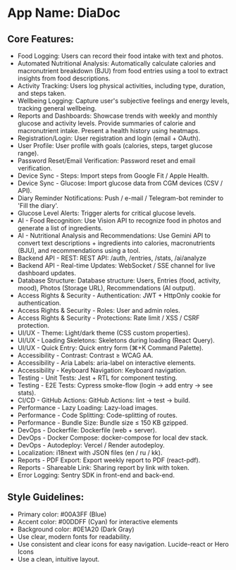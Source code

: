 # **App Name**: DiaDoc

## Core Features:

- Food Logging: Users can record their food intake with text and photos.
- Automated Nutritional Analysis: Automatically calculate calories and macronutrient breakdown (BJU) from food entries using a tool to extract insights from food descriptions.
- Activity Tracking: Users log physical activities, including type, duration, and steps taken.
- Wellbeing Logging: Capture user's subjective feelings and energy levels, tracking general wellbeing.
- Reports and Dashboards: Showcase trends with weekly and monthly glucose and activity levels. Provide summaries of calorie and macronutrient intake. Present a health history using heatmaps.
- Registration/Login: User registration and login (email + OAuth).
- User Profile: User profile with goals (calories, steps, target glucose range).
- Password Reset/Email Verification: Password reset and email verification.
- Device Sync - Steps: Import steps from Google Fit / Apple Health.
- Device Sync - Glucose: Import glucose data from CGM devices (CSV / API).
- Diary Reminder Notifications: Push / e-mail / Telegram-bot reminder to 'Fill the diary'.
- Glucose Level Alerts: Trigger alerts for critical glucose levels.
- AI - Food Recognition: Use Vision API to recognize food in photos and generate a list of ingredients.
- AI - Nutritional Analysis and Recommendations: Use Gemini API to convert text descriptions + ingredients into calories, macronutrients (BJU), and recommendations using a tool.
- Backend API - REST: REST API: /auth, /entries, /stats, /ai/analyze
- Backend API - Real-time Updates: WebSocket / SSE channel for live dashboard updates.
- Database Structure: Database structure: Users, Entries (food, activity, mood), Photos (Storage URL), Recommendations (AI output).
- Access Rights & Security - Authentication: JWT + HttpOnly cookie for authentication.
- Access Rights & Security - Roles: User and admin roles.
- Access Rights & Security - Protections: Rate limit / XSS / CSRF protection.
- UI/UX - Theme: Light/dark theme (CSS custom properties).
- UI/UX - Loading Skeletons: Skeletons during loading (React Query).
- UI/UX - Quick Entry: Quick entry form (⌘+K Command Palette).
- Accessibility - Contrast: Contrast ≥ WCAG AA.
- Accessibility - Aria Labels: aria-label on interactive elements.
- Accessibility - Keyboard Navigation: Keyboard navigation.
- Testing - Unit Tests: Jest + RTL for component testing.
- Testing - E2E Tests: Cypress smoke-flow (login → add entry → see stats).
- CI/CD - GitHub Actions: GitHub Actions: lint → test → build.
- Performance - Lazy Loading: Lazy-load images.
- Performance - Code Splitting: Code-splitting of routes.
- Performance - Bundle Size: Bundle size ≤ 150 KB gzipped.
- DevOps - Dockerfile: Dockerfile (web + server).
- DevOps - Docker Compose: docker-compose for local dev stack.
- DevOps - Autodeploy: Vercel / Render autodeploy.
- Localization: i18next with JSON files (en / ru / kk).
- Reports - PDF Export: Export weekly report to PDF (react-pdf).
- Reports - Shareable Link: Sharing report by link with token.
- Error Logging: Sentry SDK in front-end and back-end.

## Style Guidelines:

- Primary color: #00A3FF (Blue)
- Accent color: #00DDFF (Cyan) for interactive elements
- Background color: #0E1A20 (Dark Gray)
- Use clear, modern fonts for readability.
- Use consistent and clear icons for easy navigation. Lucide-react or Hero Icons
- Use a clean, intuitive layout.